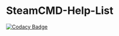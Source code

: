 # SteamCMD-Help-List

[![Codacy Badge](https://api.codacy.com/project/badge/Grade/4139ce7444f442899193926460cf6461)](https://app.codacy.com/manual/dgibbs64/SteamCMD-Help-List?utm_source=github.com&utm_medium=referral&utm_content=dgibbs64/SteamCMD-Help-List&utm_campaign=Badge_Grade_Dashboard)